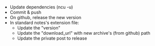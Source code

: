 * Update dependencies (ncu -u)
* Commit & push
* On github, release the new version
* In standard notes's extension file:
  * Update the "version"
  * Update the "download_url" with new archive's (from github) path
  * Update the private post to release
